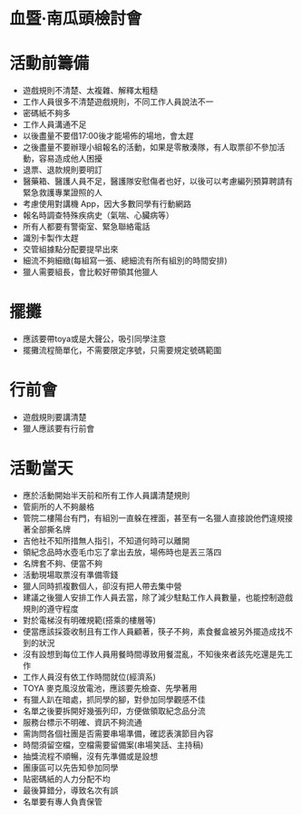 血暨‧南瓜頭檢討會
===

# 活動前籌備

- 遊戲規則不清楚、太複雜、解釋太粗糙
- 工作人員很多不清楚遊戲規則，不同工作人員說法不一
- 密碼紙不夠多
- 工作人員溝通不足
- 以後盡量不要借17:00後才能場佈的場地，會太趕
- 之後盡量不要辦理小組報名的活動，如果是零散湊隊，有人取票卻不參加活動，容易造成他人困擾
- 退票、退款規則要明訂
- 醫藥箱、醫護人員不足，醫護隊安慰傷者也好，以後可以考慮編列預算聘請有緊急救護專業證照的人
- 考慮使用對講機 App，因大多數同學有行動網路
- 報名時調查特殊疾病史（氣喘、心臟病等）
- 所有人都要有警衛室、緊急聯絡電話
- 識別卡製作太趕
- 交管組據點分配要提早出來
- 細流不夠細緻(每組寫一張、總細流有所有組別的時間安排)
- 獵人需要組長，會比較好帶領其他獵人

# 擺攤

- 應該要帶toya或是大聲公，吸引同學注意
- 擺攤流程簡單化，不需要限定序號，只需要規定號碼範圍

# 行前會

- 遊戲規則要講清楚
- 獵人應該要有行前會

# 活動當天

- 應於活動開始半天前和所有工作人員講清楚規則
- 管廁所的人不夠嚴格
- 管院二樓陽台有門，有組別一直躲在裡面，甚至有一名獵人直接說他們違規接著全部撕名牌
- 吉他社不知所措無人指引，不知道何時可以離開
- 領紀念品時水壺毛巾忘了拿出去放，場佈時也是丟三落四
- 名牌套不夠、便當不夠
- 活動現場取票沒有準備零錢
- 獵人同時抓複數個人，卻沒有把人帶去集中營
- 建議之後獵人安排工作人員去當，除了減少駐點工作人員數量，也能控制遊戲規則的遵守程度
- 對於電梯沒有明確規範(搭乘的樓層等)
- 便當應該採簽收制且有工作人員顧著，筷子不夠，素食餐盒被另外擺造成找不到的狀況
- 沒有設想到每位工作人員用餐時間導致用餐混亂，不知後來者該先吃還是先工作
- 工作人員沒有依工作時間就位(經濟系)
- TOYA 麥克風沒放電池，應該要先檢查、先學著用
- 有獵人趴在暗處，抓同學的腳，對參加同學觀感不佳
- 名單之後要拆開好幾張列印，方便做領取紀念品分流
- 服務台標示不明確、資訊不夠流通
- 需詢問各個社團是否需要串場準備，確認表演節目內容
- 時間須留空檔，空檔需要留備案(串場笑話、主持稿)
- 抽獎流程不順暢，沒有先準備或是設想
- 團康區可以先告知參加同學
- 貼密碼紙的人力分配不均
- 最後算錯分，導致名次有誤
- 名單要有專人負責保管




